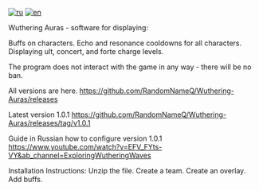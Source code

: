 [![ru](https://img.shields.io/badge/lang-ru-green.svg)](https://github.com/RandomNameQ/Wuthering-Auras/blob/master/README.md)
[![en](https://img.shields.io/badge/lang-en-red.svg)](https://github.com/RandomNameQ/Wuthering-Auras/blob/master/README.en.md)


Wuthering Auras - software for displaying:

Buffs on characters.
Echo and resonance cooldowns for all characters.
Displaying ult, concert, and forte charge levels.

The program does not interact with the game in any way - there will be no ban.

All versions are here.
https://github.com/RandomNameQ/Wuthering-Auras/releases

Latest version 1.0.1
https://github.com/RandomNameQ/Wuthering-Auras/releases/tag/v1.0.1

Guide in Russian how to configure version 1.0.1
https://www.youtube.com/watch?v=EFV_FYts-VY&ab_channel=ExploringWutheringWaves

Installation Instructions:
Unzip the file.
Create a team.
Create an overlay.
Add buffs.




